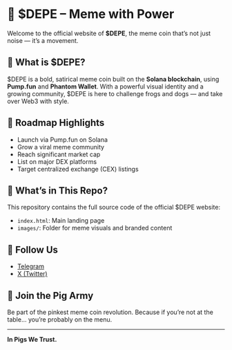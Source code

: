 # 🐷 $DEPE – Meme with Power

Welcome to the official website of **$DEPE**, the meme coin that’s not just noise — it’s a movement.

## 🌟 What is $DEPE?
$DEPE is a bold, satirical meme coin built on the **Solana blockchain**, using **Pump.fun** and **Phantom Wallet**. With a powerful visual identity and a growing community, $DEPE is here to challenge frogs and dogs — and take over Web3 with style.

## 🚀 Roadmap Highlights
- Launch via Pump.fun on Solana
- Grow a viral meme community
- Reach significant market cap
- List on major DEX platforms
- Target centralized exchange (CEX) listings

## 📸 What’s in This Repo?
This repository contains the full source code of the official $DEPE website:
- `index.html`: Main landing page
- `images/`: Folder for meme visuals and branded content

## 🔗 Follow Us
- [Telegram](https://t.me/blobbMagic)
- [X (Twitter)](https://x.com/DEPEthePig?t=yt0g2sxf1CS1Lh3AtFEWJw&s=09)

## 👾 Join the Pig Army
Be part of the pinkest meme coin revolution. Because if you’re not at the table… you’re probably on the menu.

---
**In Pigs We Trust.**